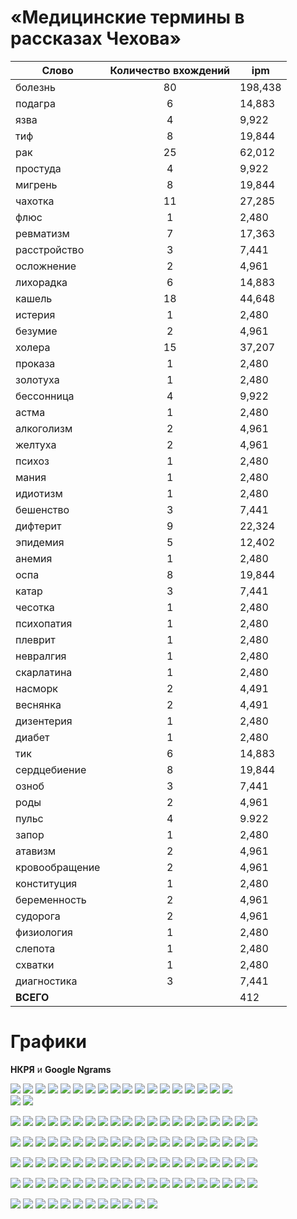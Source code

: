 # «Медицинские термины в рассказах Чехова»


| **Cлово** | **Количество вхождений** |**ipm** |
|------|:----:|-----|
| болезнь | 80 | 198,438 |
| подагра |  6  | 14,883 |
| язва |  4 |  9,922 |
| тиф  | 8  | 19,844 |
| рак |  25  |  62,012 |
| простуда |  4 |  9,922 |
| мигрень  |  8 |  19,844 |
| чахотка |  11 |  27,285 |
| флюс  |  1 |  2,480 |
| ревматизм |  7 |  17,363 |
| расстройство |  3 |  7,441 |
| осложнение  | 2 |  4,961 |
| лихорадка  | 6 |  14,883 |
| кашель | 18  | 44,648 |
| истерия  | 1 |  2,480 |
| безумие |  2 |  4,961 |
| холера |  15 |  37,207 |
| проказа |  1 |  2,480 |
| золотуха |  1 |  2,480 |
| бессонница |  4 |  9,922 |
| астма|   1 |  2,480 |
| алкоголизм |  2 |  4,961 |
| желтуха |  2 |  4,961 |
| психоз |  1  | 2,480 |
| мания |  1 |  2,480 |
| идиотизм |  1 |  2,480 |
| бешенство |  3 |  7,441 |
| дифтерит |  9 |  22,324 |
| эпидемия |  5 |  12,402 |
| анемия |  1 |  2,480 |
| оспа |  8 |  19,844 |
| катар |  3 |  7,441 |
| чесотка |  1 |  2,480 |  
| психопатия |  1 |  2,480 |
| плеврит |  1 |  2,480 |
| невралгия |  1 |  2,480 | 
| скарлатина |  1 |  2,480 |
| насморк |  2 |  4,491 |
| веснянка |  2 |  4,491 |
| дизентерия |  1 |  2,480 | 
| диабет |  1 |  2,480 |
| тик  | 6 |  14,883 |
| сердцебиение |  8 |  19,844 |
| озноб |  3 |  7,441 |
| роды |  2 |  4,961 |
| пульс |  4 |  9.922 |
| запор |  1 |  2,480 |
| атавизм |  2 |  4,961 |
| кровообращение |  2 |  4,961 |
| конституция |  1 |  2,480 |
| беременность |  2 |   4,961 |
| судорога |  2  |  4,961 |
| физиология |  1 |  2,480 | 
| слепота |  1 |  2,480 |
| схватки |  1 |  2,480 |
| диагностика |  3 |  7,441 |
| **ВСЕГО**|  | 412 | 1021,955 |

# Графики
 **НКРЯ** и **Google Ngrams** 

 ![](алк.jpg)  ![](алк1.jpg) 
 ![](анем.jpg)  ![](анем1.jpg) 
 ![](аст.jpg)  ![](аст1.jpg) 
 ![](ата.jpg)   ![](ата1.jpg) 
  ![](без.jpg)   ![](без1.jpg) 
  ![](бер.jpg)   ![](бер1.jpg) 
  ![](бесс.jpg)   ![](бесс1.jpg) 
  ![](беш.jpg)   ![](беш1.jpg) 
  ![](бол.jpg)   ![](бол1.jpg)  
  ![](весн.jpg)   ![](весн1.jpg) 

  ![](диаб.jpg)  ![](диаб1.jpg) 
  ![](диаг.jpg)  ![](диаг1.jpg) 
  ![](диз.jpg)  ![](диз1.jpg) 
  ![](дифт.jpg)  ![](дифт1.jpg) 
  ![](желт.jpg)  ![](желт1.jpg) 
  ![](зап.jpg)  ![](зап1.jpg) 
  ![](золо.jpg)  ![](золо1.jpg) 
  ![](идио.jpg)  ![](идио1.jpg) 
  ![](ист.jpg)  ![](ист1.jpg) 
  ![](кат.jpg)  ![](кат1.jpg) 

  ![](каш.jpg)  ![](каш1.jpg) 
  ![](конст.jpg)  ![](кон1.jpg) 
  ![](кров.jpg)  ![](кров1.jpg) 
  ![](лих.jpg)  ![](лих1.jpg) 
  ![](ман.jpg)  ![](ман1.jpg) 
  ![](миг.jpg)  ![](миг1.jpg) 
  ![](нас.jpg)  ![](нас1.jpg) 
  ![](нев.jpg)  ![](нев1.jpg) 
  ![](озн.jpg)  ![](оз1.jpg) 
  ![](осл.jpg)  ![](осл1.jpg) 

  ![](осп.jpg)  ![](ос1.jpg) 
  ![](пл.jpg)  ![](плев1.jpg) 
  ![](под.jpg)  ![](под1.jpg) 
  ![](прок.jpg)  ![](прок1.jpg) 
  ![](прос.jpg)  ![](про1.jpg) 
  ![](пс.jpg)  ![](психо1.jpg) 
  ![](психо.jpg)  ![](пс1.jpg) 
  ![](пу.jpg)  ![](пу1.jpg) 
  ![](ра.jpg)  ![](ра1.jpg) 
  ![](расс.jpg)  ![](расс1.jpg) 

  ![](рев.jpg)  ![](рев1.jpg) 
  ![](ро.jpg)  ![](ро1.jpg) 
  ![](сер.jpg)  ![](сер1.jpg) 
  ![](ск.jpg)  ![](ск1.jpg) 
  ![](сл.jpg)  ![](сл1.jpg) 
  ![](су.jpg)  ![](су1.jpg) 
  ![](сх.jpg)  ![](сх1.jpg) 
  ![](тик.jpg)  ![](тик1.jpg) 
  ![](тиф.jpg)  ![](тиф1.jpg) 
  ![](физ.jpg)  ![](физ1.jpg) 

  ![](фл.jpg)  ![](фл1.jpg) 
  ![](хо.jpg)  ![](хол1.jpg) 
  ![](ча.jpg)  ![](ча1.jpg) 
  ![](че.jpg)  ![](че1.jpg) 
  ![](э.jpg)  ![](э1.jpg) 
  ![](язв.jpg)  ![](яз1.jpg) 


